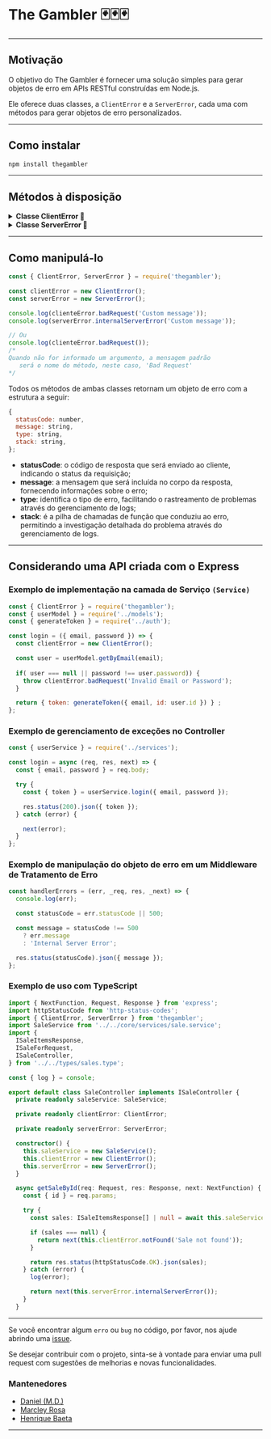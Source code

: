 
# The Gambler 🃏🃏🃏
---
## Motivação
O objetivo do The Gambler é fornecer uma solução simples para gerar objetos de erro em APIs RESTful construídas em Node.js. 

Ele oferece duas classes, a ``ClientError`` e a ``ServerError``, cada uma com métodos para gerar objetos de erro personalizados.

---
## Como instalar
```sh
npm install thegambler
```

----
## Métodos à disposição

<details>
  <summary><strong>Classe ClientError 🐞</strong></summary>

- badRequest
- unauthorized
- forbidden
- notFound
- notAcceptable
- proxyAuthRequired
- requestTimeout
- conflict
- gone
- lengthRequired
- preconditionFailed
- payloadTooLarge
- uriTooLong
- unsupportedMediaType
- rangeNotSatisfiable
- expectationFailed
- iAmATeapot
- misdirectedRequest
- unprocessableEntity
- locked
- failedDependency
- tooEarly
- upgradeRequired
- preconditionRequired
- tooManyRequests
- requestHeaderFieldsTooLarge
- unavailableForLegalReasons
</details>

<details>
  <summary><strong>Classe ServerError 🐞</strong></summary>

- internalServerError
- notImplemented
- badGateway
- serviceUnavailable
- gatewayTimeout
- httpVersionNotSupported
- variantAlsoNegotiates
- insufficientStorage
- loopDetected
- notExtended
- networkAuthenticationRequired
</details>

---
## Como manipulá-lo

```javascript
const { ClientError, ServerError } = require('thegambler');

const clientError = new ClientError();
const serverError = new ServerError();

console.log(clienteError.badRequest('Custom message'));
console.log(serverError.internalServerError('Custom message'));

// Ou
console.log(clienteError.badRequest());
/*
Quando não for informado um argumento, a mensagem padrão
   será o nome do método, neste caso, 'Bad Request'
*/
```

Todos os métodos de ambas classes retornam um objeto de erro com a estrutura a seguir:

```javascript
{
  statusCode: number,
  message: string,
  type: string,
  stack: string,
};
```
- **statusCode**: o código de resposta que será enviado ao cliente, indicando o status da requisição;
- **message**: a mensagem que será incluída no corpo da resposta, fornecendo informações sobre o erro;
- **type**: identifica o tipo de erro, facilitando o rastreamento de problemas através do gerenciamento de logs;
- **stack**: é a pilha de chamadas de função que conduziu ao erro, permitindo a investigação detalhada do problema através do gerenciamento de logs.
---

## Considerando uma API criada com o Express
### Exemplo de implementação na camada de Serviço ```(Service)```
```javascript
const { ClientError } = require('thegambler');
const { userModel } = require('../models');
const { generateToken } = require('../auth');

const login = ({ email, password }) => {
  const clientError = new ClientError();

  const user = userModel.getByEmail(email);
  
  if( user === null || password !== user.password)) {
    throw clientError.badRequest('Invalid Email or Password');
  }

  return { token: generateToken({ email, id: user.id }) } ;
};
```
### Exemplo de gerenciamento de exceções no Controller
```javascript
const { userService } = require('../services');

const login = async (req, res, next) => {
  const { email, password } = req.body;

  try {
    const { token } = userService.login({ email, password });

    res.status(200).json({ token });
  } catch (error) {

    next(error);
  }
};
```
### Exemplo de manipulação do objeto de erro em um Middleware de Tratamento de Erro
```javascript
const handlerErrors = (err, _req, res, _next) => {
  console.log(err);

  const statusCode = err.statusCode || 500;

  const message = statusCode !== 500
    ? err.message
    : 'Internal Server Error';

  res.status(statusCode).json({ message });
};
```

### Exemplo de uso com TypeScript

```typescript
import { NextFunction, Request, Response } from 'express';
import httpStatusCode from 'http-status-codes';
import { ClientError, ServerError } from 'thegambler';
import SaleService from '../../core/services/sale.service';
import {
  ISaleItemsResponse,
  ISaleForRequest,
  ISaleController,
} from '../../types/sales.type';

const { log } = console;

export default class SaleController implements ISaleController {
  private readonly saleService: SaleService;

  private readonly clientError: ClientError;

  private readonly serverError: ServerError;

  constructor() {
    this.saleService = new SaleService();
    this.clientError = new ClientError();
    this.serverError = new ServerError();
  }

  async getSaleById(req: Request, res: Response, next: NextFunction) {
    const { id } = req.params;

    try {
      const sales: ISaleItemsResponse[] | null = await this.saleService.getSaleById(Number(id));

      if (sales === null) {
        return next(this.clientError.notFound('Sale not found'));
      }

      return res.status(httpStatusCode.OK).json(sales);
    } catch (error) {
      log(error);

      return next(this.serverError.internalServerError());
    }
  }
```
----
  Se você encontrar algum ```erro``` ou ```bug``` no código, por favor, nos ajude abrindo uma [issue](https://github.com/marciodanielll/thegambler/issues).

  Se desejar contribuir com o projeto, sinta-se à vontade para enviar uma pull request com sugestões de melhorias e novas funcionalidades.


 ### Mantenedores
  - [Daniel (M.D.)](https://www.linkedin.com/in/marciodanielll/)  
  - [Marcley Rosa](https://www.linkedin.com/in/marcley-rosa-8169a6105/) </br>
  - [Henrique Baeta](https://www.linkedin.com/in/henriquebaetaleite/)

----
